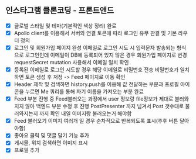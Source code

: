 ## 인스타그램 클론코딩 - 프론트앤드

- [X] 글로벌 스타일 및 테마(기본적인 색상 정리) 완료
- [X] Apollo client를 이용해서 서버와 연결 토큰에 따라 로그인 유무 판결 및 기본 라우터 정의
- [X] 로그인 및 회원가입 페이지 완성 이메일로 로그인 시도 시 입력문자 발송되는 형식으로 로그인인데 이메일이 DB에 등록되어 있지 않은 경우 회원가입 페이지로 변경 requestSecret mutation 사용해서 이메일 일치 확인
- [X] 등록된 이메일로 로그인 시도할 경우 해당 이메일로 비밀번호 전송 비밀번호가 일치하면 토큰 생성 후 저정 -> Feed 페이지로 이동 확인 
- [X] Header 제작 및 검색하면 history.push를 이용해 값 전달하는 부분과 프로필 아이콘을 누르면 Me 쿼리를 통해 자기 이름을 가져오는 부분 완료
- [X] Feed 부분 진행 중 Feed불러오는 과정에서 user 정보랑 file정보가 제대로 불러와지지 않아 백엔드 부분 수정 후 진행 PostPresenter 까지 넘겨서 Post 갯수대로 불러와지는지 까지 확인 내일 이미지랑 불러오는거 해야함
- [X] Feed 불러오기 이미지 여러개 일 경우 순차적으로 반복되도록 표시(추후 버튼 달아야함)
- [X] 좋아요 클릭 및 댓글 달기 기능 추가 
- [X] 게시물, 위치 검색하면 이미지 표시 
- [X] 프로필 추가